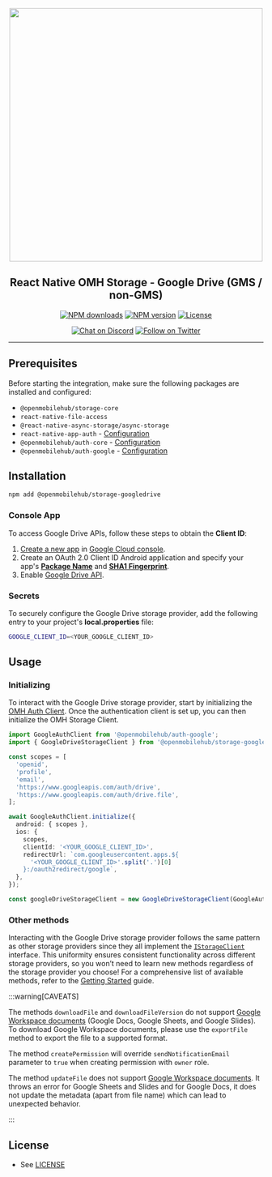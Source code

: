 <p align="center">
  <img width="500px" src="https://openmobilehub.org/wp-content/uploads/sites/13/2024/06/OpenMobileHub-horizontal-color.svg"/><br/>
  <h2 align="center">React Native OMH Storage - Google Drive (GMS / non-GMS)</h2>
</p>

<p align="center">
  <a href="https://www.npmjs.com/package/@openmobilehub/storage-googledrive"><img src="https://img.shields.io/npm/dm/@openmobilehub/storage-googledrive.svg?style=flat" alt="NPM downloads"/></a>
  <a href="https://www.npmjs.com/package/@openmobilehub/storage-googledrive"><img src="https://img.shields.io/npm/v/@openmobilehub/storage-googledrive.svg?style=flat" alt="NPM version"/></a>
  <a href="https://github.com/openmobilehub/react-native-omh-storage/blob/main/LICENSE"><img src="https://img.shields.io/npm/l/@openmobilehub/storage-googledrive.svg?style=flat" alt="License"/></a>
</p>

<p align="center">
  <a href="https://discord.com/invite/yTAFKbeVMw"><img src="https://img.shields.io/discord/1115727214827278446.svg?style=flat&colorA=7289da&label=Chat%20on%20Discord" alt="Chat on Discord"/></a>
  <a href="https://twitter.com/openmobilehub"><img src="https://img.shields.io/twitter/follow/openmobilehub.svg?style=flat&colorA=1da1f2&colorB=&label=Follow%20on%20Twitter" alt="Follow on Twitter"/></a>
</p>

---

## Prerequisites

Before starting the integration, make sure the following packages are installed and configured:

- `@openmobilehub/storage-core`
- `react-native-file-access`
- `@react-native-async-storage/async-storage`
- `react-native-app-auth` - [Configuration](https://openmobilehub.github.io/react-native-omh-auth/docs/getting-started#ios-configuration)
- `@openmobilehub/auth-core` - [Configuration](https://openmobilehub.github.io/react-native-omh-auth/docs/getting-started#android-configuration)
- `@openmobilehub/auth-google` - [Configuration](https://openmobilehub.github.io/react-native-omh-auth/docs/google#configuration)

## Installation

```bash
npm add @openmobilehub/storage-googledrive
```

### Console App

To access Google Drive APIs, follow these steps to obtain the **Client ID**:

1. [Create a new app](https://developers.google.com/identity/protocols/oauth2/native-app#android) in [Google Cloud console](https://console.cloud.google.com/projectcreate).
2. Create an OAuth 2.0 Client ID Android application and specify your app's [**Package Name**](https://developer.android.com/build/configure-app-module#set-application-id) and [**SHA1 Fingerprint**](https://support.google.com/cloud/answer/6158849?authuser=1#installedapplications&zippy=%2Cnative-applications%2Candroid).
3. Enable [Google Drive API](https://support.google.com/googleapi/answer/6158841).

### Secrets

To securely configure the Google Drive storage provider, add the following entry to your project's **local.properties** file:

```bash title="android/local.properties"
GOOGLE_CLIENT_ID=<YOUR_GOOGLE_CLIENT_ID>
```

## Usage

### Initializing

To interact with the Google Drive storage provider, start by initializing the [OMH Auth Client](https://openmobilehub.github.io/react-native-omh-auth/docs/google#initializing). Once the authentication client is set up, you can then initialize the OMH Storage Client.

```typescript
import GoogleAuthClient from '@openmobilehub/auth-google';
import { GoogleDriveStorageClient } from '@openmobilehub/storage-googledrive';

const scopes = [
  'openid',
  'profile',
  'email',
  'https://www.googleapis.com/auth/drive',
  'https://www.googleapis.com/auth/drive.file',
];

await GoogleAuthClient.initialize({
  android: { scopes },
  ios: {
    scopes,
    clientId: '<YOUR_GOOGLE_CLIENT_ID>',
    redirectUrl: `com.googleusercontent.apps.${
      '<YOUR_GOOGLE_CLIENT_ID>'.split('.')[0]
    }:/oauth2redirect/google`,
  },
});

const googleDriveStorageClient = new GoogleDriveStorageClient(GoogleAuthClient);
```

### Other methods

Interacting with the Google Drive storage provider follows the same pattern as other storage providers since they all implement the [`IStorageClient`](https://openmobilehub.github.io/react-native-omh-storage/docs/api/core/src/interfaces/IStorageClient#methods) interface. This uniformity ensures consistent functionality across different storage providers, so you won’t need to learn new methods regardless of the storage provider you choose! For a comprehensive list of available methods, refer to the [Getting Started](https://openmobilehub.github.io/react-native-omh-storage/docs/getting-started#usage) guide.

:::warning[CAVEATS]

The methods `downloadFile` and `downloadFileVersion` do not support [Google Workspace documents](https://developers.google.com/drive/api/guides/about-files#types:~:text=Google%20Workspace%20document,MIME%20types.) (Google Docs, Google Sheets, and Google Slides). To download Google Workspace documents, please use the `exportFile` method to export the file to a supported format.

The method `createPermission` will override `sendNotificationEmail` parameter to `true` when creating permission with `owner` role.

The method `updateFile` does not support [Google Workspace documents](https://developers.google.com/drive/api/guides/about-files#types:~:text=Google%20Workspace%20document,MIME%20types). It throws an error for Google Sheets and Slides and for Google Docs, it does not update the metadata (apart from file name) which can lead to unexpected behavior.


:::

## License

- See [LICENSE](https://github.com/openmobilehub/react-native-omh-storage/blob/main/LICENSE)

